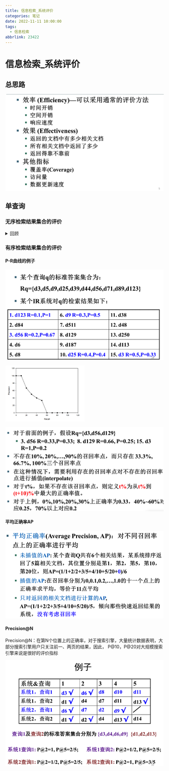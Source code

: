 ```yaml
---
title: 信息检索_系统评价
categories: 笔记
date: 2022-11-11 10:00:00
tags:
  - 信息检索
abbrlink: 23422
---
```

# 信息检索_系统评价

## 总思路

![image-20221102140305383](https://raw.githubusercontent.com/Lunaticsky-tql/blog_articles/main/%E4%BF%A1%E6%81%AF%E6%A3%80%E7%B4%A2_%E7%B3%BB%E7%BB%9F%E8%AF%84%E4%BB%B7/20230828210413749537_765_20221102181425241957_651_image-20221102140305383.png)

## 单查询

### 无序检索结果集合的评价


<details>
<summary>回顾</summary>

查准率 (Precision) : $P=\frac{T P}{T P+F P}$ 。预测正确的正例数据占预测为正例数据的比例。

召回率 (Recall) : $R=\frac{TP }{TP+FN}$ 。预测为正例的数据占实际为正例数据的比例。

F1值 (F1 score) :
$$
F1=\frac{2}{\frac{1}{P}+\frac{1}{R}}=\frac{2 * P * R}{P+R}\nonumber
$$
</details>

### 有序检索结果集合的评价

#### P-R曲线的例子

![image-20221102141151261](https://raw.githubusercontent.com/Lunaticsky-tql/blog_articles/main/%E4%BF%A1%E6%81%AF%E6%A3%80%E7%B4%A2_%E7%B3%BB%E7%BB%9F%E8%AF%84%E4%BB%B7/20230828210415422791_840_20221102181427482098_652_image-20221102141151261.png)

<img src="https://raw.githubusercontent.com/Lunaticsky-tql/blog_articles/main/%E4%BF%A1%E6%81%AF%E6%A3%80%E7%B4%A2_%E7%B3%BB%E7%BB%9F%E8%AF%84%E4%BB%B7/20230828210416775229_758_20221102181431710114_302_image-20221102141322869.png" alt="image-20221102141322869" width="50%" height="50%" />

![image-20221102142019252](https://raw.githubusercontent.com/Lunaticsky-tql/blog_articles/main/%E4%BF%A1%E6%81%AF%E6%A3%80%E7%B4%A2_%E7%B3%BB%E7%BB%9F%E8%AF%84%E4%BB%B7/20230828210417972832_913_20221102181432975281_362_image-20221102142019252.png)

#### 平均正确率AP

![image-20221102142247895](https://raw.githubusercontent.com/Lunaticsky-tql/blog_articles/main/%E4%BF%A1%E6%81%AF%E6%A3%80%E7%B4%A2_%E7%B3%BB%E7%BB%9F%E8%AF%84%E4%BB%B7/20230828210419282313_192_20221102181435795246_414_image-20221102142247895.png)

#### Precision@N

Precision@N：在第N个位置上的正确率，对于搜索引擎，大量统计数据表明，大部分搜索引擎用户只关注前一、两页的结果，因此， P@10，P@20对大规模搜索引擎来说是很好的评价指标

![image-20221102142715051](https://raw.githubusercontent.com/Lunaticsky-tql/blog_articles/main/%E4%BF%A1%E6%81%AF%E6%A3%80%E7%B4%A2_%E7%B3%BB%E7%BB%9F%E8%AF%84%E4%BB%B7/20230828210420576008_695_20221102181437971719_189_image-20221102142715051.png)

